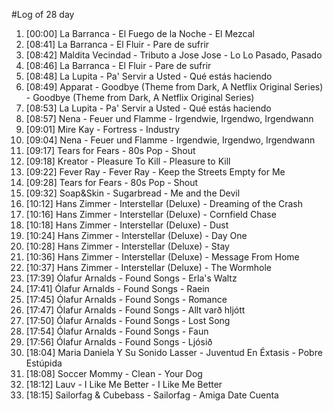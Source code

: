 #Log of 28 day

1. [00:00] La Barranca - El Fuego de la Noche - El Mezcal
1. [08:41] La Barranca - El Fluir - Pare de sufrir
1. [08:42] Maldita Vecindad - Tributo a Jose Jose - Lo Lo Pasado, Pasado
1. [08:46] La Barranca - El Fluir - Pare de sufrir
1. [08:48] La Lupita - Pa' Servir a Usted - Qué estás haciendo
1. [08:49] Apparat - Goodbye (Theme from Dark, A Netflix Original Series) - Goodbye (Theme from Dark, A Netflix Original Series)
1. [08:53] La Lupita - Pa' Servir a Usted - Qué estás haciendo
1. [08:57] Nena - Feuer und Flamme - Irgendwie, Irgendwo, Irgendwann
1. [09:01] Mire Kay - Fortress - Industry
1. [09:04] Nena - Feuer und Flamme - Irgendwie, Irgendwo, Irgendwann
1. [09:17] Tears for Fears - 80s Pop - Shout
1. [09:18] Kreator - Pleasure To Kill - Pleasure to Kill
1. [09:22] Fever Ray - Fever Ray - Keep the Streets Empty for Me
1. [09:28] Tears for Fears - 80s Pop - Shout
1. [09:32] Soap&Skin - Sugarbread - Me and the Devil
1. [10:12] Hans Zimmer - Interstellar (Deluxe) - Dreaming of the Crash
1. [10:16] Hans Zimmer - Interstellar (Deluxe) - Cornfield Chase
1. [10:18] Hans Zimmer - Interstellar (Deluxe) - Dust
1. [10:24] Hans Zimmer - Interstellar (Deluxe) - Day One
1. [10:28] Hans Zimmer - Interstellar (Deluxe) - Stay
1. [10:36] Hans Zimmer - Interstellar (Deluxe) - Message From Home
1. [10:37] Hans Zimmer - Interstellar (Deluxe) - The Wormhole
1. [17:39] Ólafur Arnalds - Found Songs - Erla's Waltz
1. [17:41] Ólafur Arnalds - Found Songs - Raein
1. [17:45] Ólafur Arnalds - Found Songs - Romance
1. [17:47] Ólafur Arnalds - Found Songs - Allt varð hljótt
1. [17:50] Ólafur Arnalds - Found Songs - Lost Song
1. [17:54] Ólafur Arnalds - Found Songs - Faun
1. [17:56] Ólafur Arnalds - Found Songs - Ljósið
1. [18:04] Maria Daniela Y Su Sonido Lasser - Juventud En Éxtasis - Pobre Estúpida
1. [18:08] Soccer Mommy - Clean - Your Dog
1. [18:12] Lauv - I Like Me Better - I Like Me Better
1. [18:15] Sailorfag & Cubebass - Sailorfag - Amiga Date Cuenta
